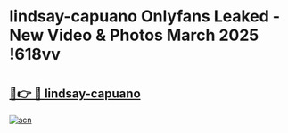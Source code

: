 # lindsay-capuano Onlyfans Leaked - New Video & Photos March 2025 !618vv

# <h2><a href="https://4f2alr.iuczelnia.edu.pl?title=lindsay-capuano&ref=618vv">🔗👉 🔴 lindsay-capuano</a></h2>

[![acn](https://github.com/user-attachments/assets/0f9c940e-d8b0-45ae-aac7-cd30a18b3e1c)](https://4f2alr.iuczelnia.edu.pl?title=lindsay-capuano&ref=618vv)

